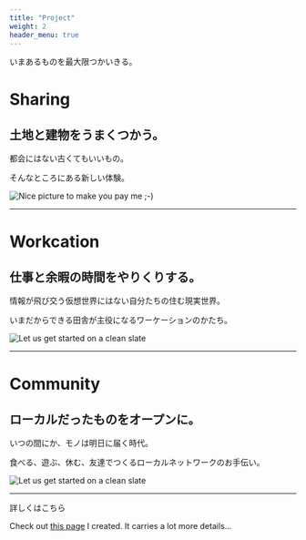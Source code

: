 ```yaml
---
title: "Project"
weight: 2
header_menu: true
---
```


いまあるものを最大限つかいきる。

# Sharing

## 土地と建物をうまくつかう。

都会にはない古くてもいいもの。

そんなところにある新しい体験。

![Nice picture to make you pay me ;-)](images/sharing.jpg)

---

# Workcation

## 仕事と余暇の時間をやりくりする。

情報が飛び交う仮想世界にはない自分たちの住む現実世界。

いまだからできる田舎が主役になるワーケーションのかたち。

![Let us get started on a clean slate](images/workcation.jpg)

---

# Community

## ローカルだったものをオープンに。

いつの間にか、モノは明日に届く時代。

食べる、遊ぶ、休む、友達でつくるローカルネットワークのお手伝い。


![Let us get started on a clean slate](images/community.jpg)

---


詳しくはこちら

Check out [this page](services) I created. It carries a lot more details...
